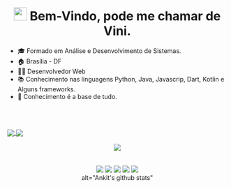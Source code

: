 <div align = 'center'>
<h1><img src="https://raw.githubusercontent.com/iampavangandhi/iampavangandhi/master/gifs/Hi.gif" width="30px"> Bem-Vindo, pode me chamar de Vini. </h1>
</div>

 - 🎓 Formado em Análise e Desenvolvimento de Sistemas.
 - 🏠 Brasília - DF
 - 👨‍💻 Desenvolvedor Web 
 - 📚 Conhecimento nas linguagens Python, Java, Javascrip, Dart, Kotlin e Alguns frameworks.
 - 🧩 Conhecimento é a base de tudo.


 <div align ='center' style="display: inline_block"><br>
 


</div>
  <br>
  <br>

<a href="https://github.com/vhcamposq">
 <img align="center" src="https://github-readme-stats.vercel.app/api?username=vhcamposq&show_icons=true&theme=gotham&line_height=30" />
</a>
<a href="https://github.com/vhcamposq">
  <img align="center" src="https://github-readme-stats.vercel.app/api/top-langs/?username=vhcamposq&theme=gotham$line_height=30"">
</a>




<br>
<br>
<div align = 'center'>
  <img src="https://c.tenor.com/5NcHgJKFcWkAAAAC/developer-dev-youtube-google.gif">
 <div>
<div> 
  <br>
  <br>
<div>
  <a href="https://instagram.com/vhcamposq" target="_blank"><img src="https://img.shields.io/badge/-Instagram-%23E4405F?style=for-the-badge&logo=instagram&logoColor=white" target="_blank"></a>
  <a href = "mailto:viniciushcquadros@gmail.com"><img src="https://img.shields.io/badge/-Gmail-%23333?style=for-the-badge&logo=gmail&logoColor=white" target="_blank"></a>
  <a href = "mailto:viniciushcquadros@hotmail.com"> <img src="https://img.shields.io/badge/Microsoft%20Outlook-0078D4?logo=microsoft-outlook&logoColor=white&style=for-the-badge"></a>
  <a href="https://www.https:linkedin.com/in/vinicius-hernandez-campos-quadros-56955a227/" target="_blank"><img src="https://img.shields.io/badge/-LinkedIn-%230077B5?style=for-the-badge&logo=linkedin&logoColor=white" target="_blank"></a> 
  <a href = "https://github.com/vhcamposq"><img  src="https://img.shields.io/badge/github-%23100000.svg?&style=for-the-badge&logo=github&logoColor=white&link=mailto:https://github.com/lucianosz7"></a>
  
</div>
alt="Ankit's github stats"
